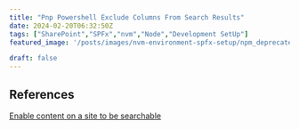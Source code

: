 ```yaml
---
title: "Pnp Powershell Exclude Columns From Search Results"
date: 2024-02-20T06:32:50Z
tags: ["SharePoint","SPFx","nvm","Node","Development SetUp"]
featured_image: '/posts/images/nvm-environment-spfx-setup/npm_deprecatedFeatures.png'

draft: false
---
```




## References

[Enable content on a site to be searchable](https://learn.microsoft.com/en-us/sharepoint/make-site-content-searchable)